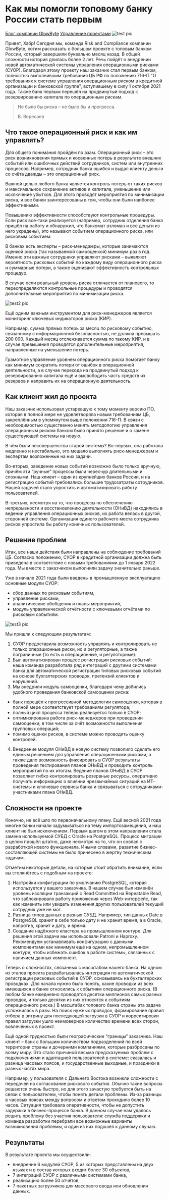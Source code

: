 # Как мы помогли топовому банку России стать первым
[Блог компании GlowByte](https://habr.com/ru/company/glowbyte/blog/) [Управление проектами](https://habr.com/ru/hub/pm/)
![test pic](/img/pervyi.png)

Привет, Хабр! Сегодня мы, команда Risk and Compliance компании GlowByte, хотим рассказать о большом проекте с топовым банком России, который завершили буквально месяц назад. В общей сложности история длилась более 2 лет. Речь пойдёт о внедрении новой автоматической системы управления операционными рисками (СУОР). Благодаря этому проекту наш заказчик стал первым банком, полностью выполнившим требования ЦБ РФ по положению 716-П "О требованиях к системе управления операционным риском в кредитной организации и банковской группе", вступившему в силу 1 октября 2021 года. Также банк первым перешёл на продвинутый подход к резервированию капитала по операционным рискам.
> Не было бы риска – не было бы и прогресса.
> 
> В. Вересаев
## Что такое операционный риск и как им управлять?
Для общего понимания пройдём по азам. Операционный риск – это риск возникновения прямых и косвенных потерь в результате внешних событий или ошибочных действий сотрудников, систем или внутренних процессов. Например, сотрудник банка ошибся и выдал клиенту деньги со счёта дважды – это операционный риск.

Важной целью любого банка является контроль потерь от таких рисков и максимальное сохранение активов и капитала, уменьшение или исключение убытков. Для этого проводят мероприятия по минимизации риска, и все банки заинтересованы в том, чтобы они были наиболее эффективными. 

Повышению эффективности способствуют контрольные процедуры. Если риск всё-таки реализуется (например, сотрудник отделения банка пришёл на работу и обнаружил, что банкомат взломан и все деньги из него украдены), это называют событием операционного риска, или рисковым событием. 

В банках есть эксперты – риск-менеджеры, которые занимаются оценкой риска (так называемой самооценкой) минимум раз в год. Именно эти важные сотрудники управляют рисками – выявляют вероятность рисковых событий по каждому виду операционного риска и суммарные потери, а также оценивают эффективность контрольных процедур. 

В случае если реальный уровень риска отличается от планового, то переопределяются контрольные процедуры и проводятся дополнительные мероприятия по минимизации риска.

![test2 pic](/img/2.png)

Ещё одним важным инструментом для риск-менеджеров является мониторинг ключевых индикаторов риска (КИР). 

Например, сумма прямых потерь за месяц по рисковому событию, связанному с информационной безопасностью, не должна превышать 200 000. Каждый месяц отслеживается сумма по такому КИР, и в случае превышения проводятся дополнительные мероприятия, направленные на уменьшение потерь.

Грамотное управление уровнем операционного риска помогает банку как минимум сократить потери от ошибок в операционной деятельности, а в случае перехода на продвинутый подход к резервированию капитала ещё и высвободить часть средств из резервов и направить их на операционную деятельность.

## Как клиент жил до проекта

Наш заказчик использовал устаревшую к тому моменту версию ПО, которая в полной мере не удовлетворяла новым требованиям ЦБ, закреплённым в упомянутом выше положении 716-П. В связи с необходимостью существенно менять методологию управления операционным риском банком было принято решение и о замене существующей системы на новую.

В чём были несовершенства старой системы? Во-первых, она работала медленно и нестабильно, это мешало выполнять риск-менеджерам и экспертам возложенные на них задачи. 

Во-вторых, заведение новых событий возможно было только вручную, причём эти “ручные” процессы были чересчур длительными и сложными. Наш клиент – один из крупнейших банков России, и на регистрацию событий требовались большие трудозатраты сотрудников. Нашей задачей стало упростить и автоматизировать работу пользователей. 

В-третьих, несмотря на то, что процессы по обеспечению непрерывности и восстановлению деятельности (ОНиВД) находились в ведении управления операционных рисков, их работа велась в другой, сторонней системе. Организация единого рабочего места сотрудника рисков упростила бы работу конечных пользователей.

## Решение проблем

Итак, все наши действия были направлены на соблюдение требований ЦБ. Согласно положению, СУОР в кредитной организации должна быть приведена в соответствие с новыми требованиями до 1 января 2022 года. Мы вместе с заказчиком выполнили задачу значительно раньше. 

Уже в начале 2021 года были введены в промышленную эксплуатацию основные модули СУОР:
* сбор данных по рисковым событиям, 
* управление рисками, 
* аналитические обобщения и планы мероприятий,
* модуль управленческой отчётности с ключевыми отчётами по рисковым событиям. 

![test3 pic](/img/3.jpg)

Мы пришли к следующим результатам:

1. СУОР предоставила возможность управлять и контролировать не только операционные риски, но и регуляторные, а также пограничные (то есть и операционные, и регуляторные).
2. Был автоматизирован процесс регистрации рисковых событий: наша команда разработала ряд интеграций с другими системами банка для автоматической регистрации типовых рисковых событий на основе бухгалтерских проводок, претензий клиентов и нарушений. 
3. Мы внедрили модуль самооценки, благодаря чему добились удобного проведения банковской самооценки риска:

* банк перешёл к прогрессивной методологии самооценки, которая в полной мере соответствует требованиям регулятора;
* полный цикл процесса теперь реализуется только в СУОР;
* оптимизирована работа риск-менеджеров при проведении самооценки, в том числе за счёт возможности выполнения групповых операций;
* помимо оценки рисков, в системе можно проводить оценку контролей.

4. Внедрение модуля ОНиВД в новую систему позволило сделать его единым решением для управления операционными рисками, а также дало возможность фиксировать в СУОР результаты проведения тестирования планов ОНиВД и проводить контроль мероприятий по их итогам. Ведение планов ОНиВД в СУОР позволяет гибко контролировать резервные ресурсы, оперативно получать информацию о влиянии чрезвычайных ситуаций на ИТ-системы и ключевые сервисы банка и связываться с сотрудниками-участниками плана ОНиВД.

## Сложности на проекте 

Конечно, не всё шло по первоначальному плану. Ещё весной 2021 года многие банки начали задумываться на тему импортозамещения, и наш клиент не был исключением. Первым шагом в этом направлении стала замена используемой СУБД с Oracle на PostgreSQL. Процесс миграции в целом прошёл штатно, даже несмотря на то, что он совпал с разработкой нового функционала. Иными словами, развитие бизнес-составляющей системы не было принесено в жертву техническим задачам. 

Отметим некоторые детали, на которые стоит обратить внимание, если вы столкнётесь с подобным на проекте:  
1. Настройки конфигурации по умолчанию PostgreSQL, которая используется у вашего заказчика. В нашем случае был изменён уровень изоляции транзакций с Read Committed на Repeatable Read, что заблокировало работу приложения через Web-интерфейс, так как изменить или увидеть изменения других пользователей текущий сотрудник уже не мог. 
2. Разница типов данных в разных СУБД. Например, тип данных Date в PostgreSQL хранит в себе только дату и не хранит время, а в Oracle, напротив, хранит и дату, и время.
3. Создание надёжного кластера на промышленном контуре. Для решения этой задачи мы использовали Patroni и Haproxy. Рекомендуем устанавливать конфигурацию с данными компонентами как минимум ещё на одном, непромышленном контуре, чтобы избежать ошибок в работе системы, связанных с наличием данных компонент.

Теперь о сложностях, связанных с масштабом нашего банка. На одном из этапов проекта разрабатывалась интеграция по автоматической регистрации рисковых событий в СУОР, основываясь на бухгалтерских проводках. Для начала нужно было понять, какие проводки из всех имеющихся в банке относились к событиям операционного риска. (В любом банке ежедневно проводятся десятки миллионов самых разных проводок, и только десятки из них относятся к событиям операционного риска.) В масштабах топового банка страны эта задача усложнилась в разы. На поиск нужных проводок, формирование правил отбора в витрину для последующей загрузки в СУОР и корректировки правил загрузки ушло неимоверное количество времени всех сторон, вовлечённых в проект. 

Ещё одной трудностью были географические “границы” заказчика. Наш клиент – банк с большим количеством подразделений по всей территории страны и дочерними компаниями, которые разбросаны по всему миру. Это стало причиной весьма предсказуемых проблем с подключениями и адаптацией пользователей в системе: сказалась и разница часовых поясов, и государственные выходные, и праздники в разных частях мира. 

Например, у пользователя с Дальнего Востока возникли сложности с передачей на согласование рискового события. Обычно такие вопросы решаются очень быстро, но для этого зачастую требуется быть на связи с пользователем, чтобы понять детали проблемы. Из-за разницы в часовых поясах между вопросом и ответом проходило более 10 часов. Ситуация требовала оперативности, чтобы не допустить задержки в бизнес-процессе банка. В данном случае нам удалось решить проблему без участия пользователя: служба поддержки и команда разработки перебрали все возможные варианты возникновения проблемы, и один из них подошёл к данному случаю. 

## Результаты
В результате проекта мы осуществили:
* внедрение 6 модулей СУОР, 5 из которых представлены на двух языках и в состав которых входит более 30 объектов, 
* 7 интеграций СУОР с различными системами банка,
* реализацию более 50 отчётов,
* 7 пакетных загрузчиков для массового ввода или обновления данных.
